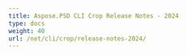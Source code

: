 ```yaml
---
title: Aspose.PSD CLI Crop Release Notes - 2024
type: docs
weight: 40
url: /net/cli/crop/release-notes-2024/
---
```



